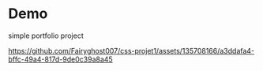 # Demo
simple portfolio project 


https://github.com/Fairyghost007/css-projet1/assets/135708166/a3ddafa4-bffc-49a4-817d-9de0c39a8a45

